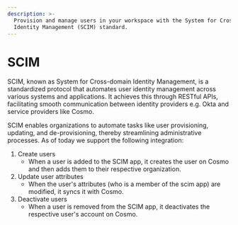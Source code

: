 ```yaml
---
description: >-
  Provision and manage users in your workspace with the System for Cross-domain
  Identity Management (SCIM) standard.
---
```


# SCIM

SCIM, known as System for Cross-domain Identity Management, is a standardized protocol that automates user identity management across various systems and applications. It achieves this through RESTful APIs, facilitating smooth communication between identity providers e.g. Okta and service providers like Cosmo.

SCIM enables organizations to automate tasks like user provisioning, updating, and de-provisioning, thereby streamlining administrative processes. As of today we support the following integration:

1. Create users
   * When a user is added to the SCIM app, it creates the user on Cosmo and then adds them to their respective organization.
2. Update user attributes
   * When the user's attributes (who is a member of the scim app) are modified, it syncs it with Cosmo.
3. Deactivate users
   * When a user is removed from the SCIM app, it deactivates the respective user's account on Cosmo.
